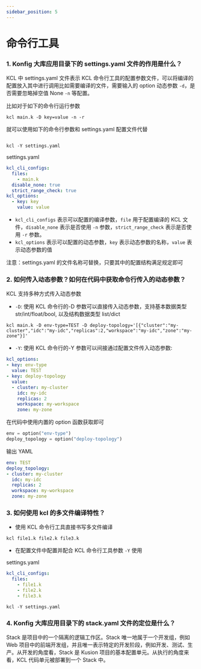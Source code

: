 ```yaml
---
sidebar_position: 5
---
```


# 命令行工具

### 1. Konfig 大库应用目录下的 settings.yaml 文件的作用是什么？

KCL 中 settings.yaml 文件表示 KCL 命令行工具的配置参数文件，可以将编译的配置放入其中进行调用比如需要编译的文件，需要输入的 option 动态参数 `-d`，是否需要忽略掉空值 None `-n` 等配置。

比如对于如下的命令行运行参数

```
kcl main.k -D key=value -n -r
```

就可以使用如下的命令行参数和 settings.yaml 配置文件代替

```

kcl -Y settings.yaml
```

settings.yaml

```yaml
kcl_cli_configs:
  files:
    - main.k
  disable_none: true
  strict_range_check: true
kcl_options:
  - key: key
    value: value
```

- `kcl_cli_configs` 表示可以配置的编译参数，`file` 用于配置编译的 KCL 文件，`disable_none` 表示是否使用 `-n` 参数，`strict_range_check` 表示是否使用 `-r` 参数。
- `kcl_options` 表示可以配置的动态参数，`key` 表示动态参数的名称，`value` 表示动态参数的值

注意：settings.yaml 的文件名称可替换，只要其中的配置结构满足规定即可

### 2. 如何传入动态参数？如何在代码中获取命令行传入的动态参数？

KCL 支持多种方式传入动态参数

- `-D`: 使用 KCL 命令行的-D 参数可以直接传入动态参数，支持基本数据类型 str/int/float/bool, 以及结构数据类型 list/dict

```
kcl main.k -D env-type=TEST -D deploy-topology='[{"cluster":"my-cluster","idc":"my-idc","replicas":2,"workspace":"my-idc","zone":"my-zone"}]'
```

- `-Y`: 使用 KCL 命令行的-Y 参数可以间接通过配置文件传入动态参数:

```yaml
kcl_options:
- key: env-type
  value: TEST
- key: deploy-topology
  value:
  - cluster: my-cluster
    idc: my-idc
    replicas: 2
    workspace: my-workspace
    zone: my-zone
```

在代码中使用内置的 option 函数获取即可

```python
env = option("env-type")
deploy_topology = option("deploy-topology")
```

输出 YAML

```yaml
env: TEST
deploy_topology:
- cluster: my-cluster
  idc: my-idc
  replicas: 2
  workspace: my-workspace
  zone: my-zone
```

### 3. 如何使用 kcl 的多文件编译特性？

- 使用 KCL 命令行工具直接书写多文件编译

```
kcl file1.k file2.k file3.k
```

- 在配置文件中配置并配合 KCL 命令行工具参数 `-Y` 使用

settings.yaml

```yaml
kcl_cli_configs:
  files:
    - file1.k
    - file2.k
    - file3.k
```

```
kcl -Y settings.yaml
```

### 4. Konfig 大库应用目录下的 stack.yaml 文件的定位是什么？

Stack 是项目中的一个隔离的逻辑工作区。Stack 唯一地属于一个开发组，例如 Web 项目中的前端开发组，并且唯一表示特定的开发阶段，例如开发、测试、生产。从开发的角度看，Stack 是 Kusion 项目的基本配置单元。从执行的角度来看，KCL 代码单元被部署到一个 Stack 中。
